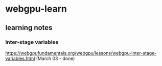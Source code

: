 # webgpu-learn

## learning notes

### Inter-stage variables

https://webgpufundamentals.org/webgpu/lessons/webgpu-inter-stage-variables.html (March 03 - done)

